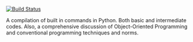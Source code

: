 [![Build Status](https://travis-ci.com/reyfrancis/Mastering-Python.svg?branch=master)](https://travis-ci.com/reyfrancis/Mastering-Python)


A compilation of built in commands in Python.
Both basic and intermediate codes.
Also, a comprehensive discussion of Object-Oriented Programming
and conventional programming techniques and norms. 
